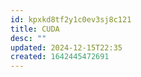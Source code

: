 ```yaml
---
id: kpxkd8tf2y1c0ev3sj8c121
title: CUDA
desc: ""
updated: 2024-12-15T22:35
created: 1642445472691
---
```


